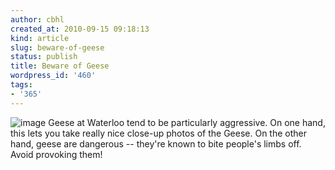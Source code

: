 ```yaml
---
author: cbhl
created_at: 2010-09-15 09:18:13
kind: article
slug: beware-of-geese
status: publish
title: Beware of Geese
wordpress_id: '460'
tags:
- '365'
---
```


![image](http://blog.azuresky.ca/blog/wp-content/uploads/2010/09/wpid-IMG_20100915_083103.jpg)
Geese at Waterloo tend to be particularly aggressive. On one hand, this
lets you take really nice close-up photos of the Geese. On the other
hand, geese are dangerous -- they're known to bite people's limbs off.
Avoid provoking them!
